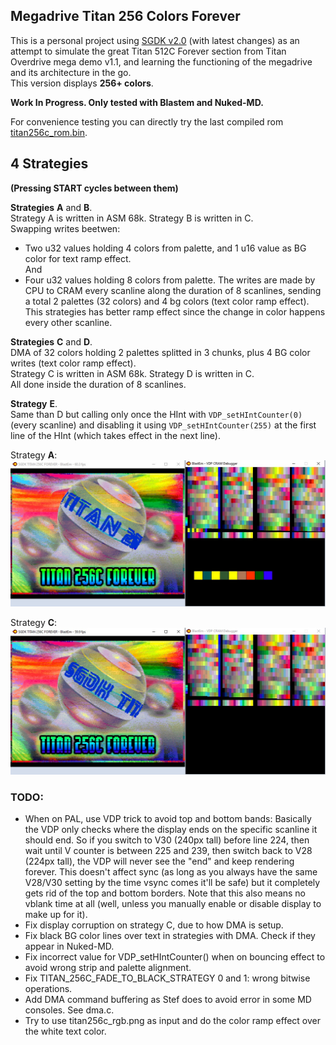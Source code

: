 ## Megadrive Titan 256 Colors Forever

This is a personal project using [SGDK v2.0](https://github.com/Stephane-D/SGDK) (with latest changes) 
as an attempt to simulate the great Titan 512C Forever section from Titan Overdrive mega demo v1.1, 
and learning the functioning of the megadrive and its architecture in the go.  
This version displays **256+ colors**.

**Work In Progress. Only tested with Blastem and Nuked-MD.**

For convenience testing you can directly try the last compiled rom [titan256c_rom.bin](titan256c_rom.bin?raw=true "titan256c_rom.bin").

## 4 Strategies  

**(Pressing START cycles between them)**  

**Strategies** **A** and **B**.  
Strategy A is written in ASM 68k. Strategy B is written in C.  
Swapping writes beetwen:  
- Two u32 values holding 4 colors from palette, and 1 u16 value as BG color for text ramp effect.  
And
- Four u32 values holding 8 colors from palette.
The writes are made by CPU to CRAM every scanline along the duration of 8 scanlines, sending a total 2 palettes (32 colors) and 4 bg colors (text color ramp effect).  
This strategies has better ramp effect since the change in color happens every other scanline.

**Strategies** **C** and **D**.  
DMA of 32 colors holding 2 palettes splitted in 3 chunks, plus 4 BG color writes (text color ramp effect).  
Strategy C is written in ASM 68k. Strategy D is written in C.  
All done inside the duration of 8 scanlines.

**Strategy** **E**.  
Same than D but calling only once the HInt with `VDP_setHIntCounter(0)` (every scanline) and disabling it using 
`VDP_setHIntCounter(255)` at the first line of the HInt (which takes effect in the next line).

Strategy **A**:  
![titan_cpu.jpg](screenshots/titan_cpu.jpg?raw=true "titan_cpu.jpg")

Strategy **C**:  
![titan_dma.jpg](screenshots/titan_dma.jpg?raw=true "titan_dma.jpg")


### TODO:
- When on PAL, use VDP trick to avoid top and bottom bands:
Basically the VDP only checks where the display ends on the specific scanline it should end.
So if you switch to V30 (240px tall) before line 224, then wait until V counter is between 225 and 239, then switch back to V28 (224px tall), 
the VDP will never see the "end" and keep rendering forever.
This doesn't affect sync (as long as you always have the same V28/V30 setting by the time vsync comes it'll be safe) but it completely gets 
rid of the top and bottom borders.
Note that this also means no vblank time at all (well, unless you manually enable or disable display to make up for it).
- Fix display corruption on strategy C, due to how DMA is setup.
- Fix black BG color lines over text in strategies with DMA. Check if they appear in Nuked-MD.
- Fix incorrect value for VDP_setHIntCounter() when on bouncing effect to avoid wrong strip and palette alignment.
- Fix TITAN_256C_FADE_TO_BLACK_STRATEGY 0 and 1: wrong bitwise operations.
- Add DMA command buffering as Stef does to avoid error in some MD consoles. See dma.c.
- Try to use titan256c_rgb.png as input and do the color ramp effect over the white text color.
